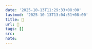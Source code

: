 ```yaml
---
date: '2025-10-13T11:29:33+08:00'
lastmod: '2025-10-13T13:04:51+08:00'
title: 󰢆
url: 󰢆
tags: []
src:
note:
---
```

